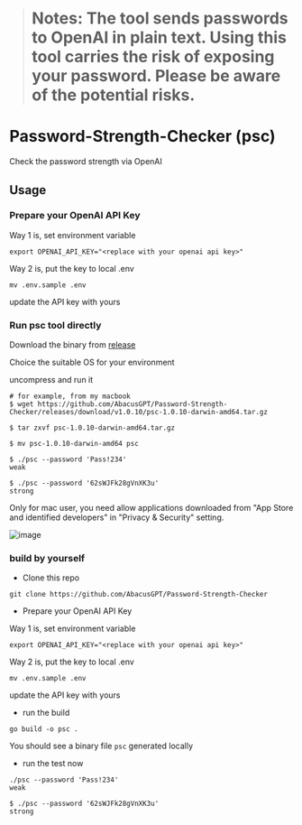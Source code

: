 ># Notes: The tool sends passwords to OpenAI in plain text. Using this tool carries the risk of exposing your password. Please be aware of the potential risks.

# Password-Strength-Checker (psc)

Check the password strength via OpenAI

## Usage

### Prepare your OpenAI API Key

Way 1 is, set environment variable
```
export OPENAI_API_KEY="<replace with your openai api key>"
```

Way 2 is, put the key to local .env
```
mv .env.sample .env
```

update the API key with yours

### Run psc tool directly

Download the binary from [release](https://github.com/AbacusGPT/Password-Strength-Checker/releases)

Choice the suitable OS for your environment

uncompress and run it
```
# for example, from my macbook
$ wget https://github.com/AbacusGPT/Password-Strength-Checker/releases/download/v1.0.10/psc-1.0.10-darwin-amd64.tar.gz 

$ tar zxvf psc-1.0.10-darwin-amd64.tar.gz

$ mv psc-1.0.10-darwin-amd64 psc

$ ./psc --password 'Pass!234'
weak

$ ./psc --password '62sWJFk28gVnXK3u'
strong
```

Only for mac user, you need allow applications downloaded from "App Store and identified developers" in "Privacy & Security" setting.

![image](https://github.com/AbacusGPT/Password-Strength-Checker/assets/8954908/56f9c668-550b-47f0-9710-c2dde4e91444)


### build by yourself

* Clone this repo

```
git clone https://github.com/AbacusGPT/Password-Strength-Checker
```

* Prepare your OpenAI API Key

Way 1 is, set environment variable
```
export OPENAI_API_KEY="<replace with your openai api key>"
```

Way 2 is, put the key to local .env
```
mv .env.sample .env
```

update the API key with yours

* run the build

```
go build -o psc .
```

You should see a binary file `psc` generated locally

* run the test now
```
./psc --password 'Pass!234'
weak

$ ./psc --password '62sWJFk28gVnXK3u'
strong
```
